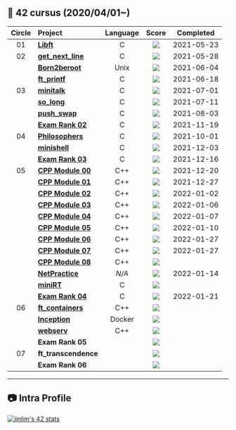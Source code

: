 ## :notebook_with_decorative_cover: 42 cursus (2020/04/01~)

| Circle | Project                                                                                        | Language |                                  Score                                  | Completed  |
| :----: | :--------------------------------------------------------------------------------------------- | :------: | :---------------------------------------------------------------------: | :--------: |
|   01   | [**Libft**](https://github.com/IsaaacLim/42cursus_01_Libft)                                    |    C     |       ![](https://badge42.herokuapp.com/api/project/jinlim/Libft)       | 2021-05-23 |
|   02   | [**get_next_line**](https://github.com/IsaaacLim/42cursus_02_get_next_line)                    |    C     |   ![](https://badge42.herokuapp.com/api/project/jinlim/get_next_line)   | 2021-05-28 |
|        | [**Born2beroot**](https://github.com/IsaaacLim/42cursus_02_Born2beroot)                        |   Unix   |    ![](https://badge42.herokuapp.com/api/project/jinlim/Born2beroot)    | 2021-06-04 |
|        | [**ft_printf**](https://github.com/IsaaacLim/42cursus_02_ft_printf)                            |    C     |     ![](https://badge42.herokuapp.com/api/project/jinlim/ft_printf)     | 2021-06-18 |
|   03   | [**minitalk**](https://github.com/IsaaacLim/42cursus_03_minitalk)                              |    C     |     ![](https://badge42.herokuapp.com/api/project/jinlim/minitalk)      | 2021-07-01 |
|        | [**so_long**](#)                                                                               |    C     |      ![](https://badge42.herokuapp.com/api/project/jinlim/so_long)      | 2021-07-11 |
|        | [**push_swap**](https://github.com/IsaaacLim/42cursus_03_push_swap)                            |    C     |     ![](https://badge42.herokuapp.com/api/project/jinlim/push_swap)     | 2021-08-03 |
|        | [**Exam Rank 02**](https://github.com/IsaaacLim/42cursus_exams/tree/main/Exam_Rank_02)         |    C     | ![](https://badge42.herokuapp.com/api/project/jinlim/Exam%20Rank%2002)  | 2021-11-19 |
|   04   | [**Philosophers**](https://github.com/IsaaacLim/42cursus_04_Philosophers)                      |    C     |   ![](https://badge42.herokuapp.com/api/project/jinlim/Philosophers)    | 2021-10-01 |
|        | [**minishell**](https://github.com/IsaaacLim/42cursus_04_minishell)                            |    C     |     ![](https://badge42.herokuapp.com/api/project/jinlim/minishell)     | 2021-12-03 |
|        | [**Exam Rank 03**](https://github.com/IsaaacLim/42cursus_exams/tree/main/Exam_Rank_03)         |    C     | ![](https://badge42.herokuapp.com/api/project/jinlim/Exam%20Rank%2003)  | 2021-12-16 |
|   05   | [**CPP Module 00**](https://github.com/IsaaacLim/42cursus_05_CPP_Modules/tree/main/Modules/00) |   C++    | ![](https://badge42.herokuapp.com/api/project/jinlim/CPP%20Module%2000) | 2021-12-20 |
|        | [**CPP Module 01**](https://github.com/IsaaacLim/42cursus_05_CPP_Modules/tree/main/Modules/01) |   C++    | ![](https://badge42.herokuapp.com/api/project/jinlim/CPP%20Module%2001) | 2021-12-27 |
|        | [**CPP Module 02**](https://github.com/IsaaacLim/42cursus_05_CPP_Modules/tree/main/Modules/02) |   C++    | ![](https://badge42.herokuapp.com/api/project/jinlim/CPP%20Module%2002) | 2022-01-02 |
|        | [**CPP Module 03**](https://github.com/IsaaacLim/42cursus_05_CPP_Modules/tree/main/Modules/03) |   C++    | ![](https://badge42.herokuapp.com/api/project/jinlim/CPP%20Module%2003) | 2022-01-06 |
|        | [**CPP Module 04**](https://github.com/IsaaacLim/42cursus_05_CPP_Modules/tree/main/Modules/04) |   C++    | ![](https://badge42.herokuapp.com/api/project/jinlim/CPP%20Module%2004) | 2022-01-07 |
|        | [**CPP Module 05**](https://github.com/IsaaacLim/42cursus_05_CPP_Modules/tree/main/Modules/05) |   C++    | ![](https://badge42.herokuapp.com/api/project/jinlim/CPP%20Module%2005) | 2022-01-10 |
|        | [**CPP Module 06**](https://github.com/IsaaacLim/42cursus_05_CPP_Modules/tree/main/Modules/06) |   C++    | ![](https://badge42.herokuapp.com/api/project/jinlim/CPP%20Module%2006) | 2022-01-27 |
|        | [**CPP Module 07**](https://github.com/IsaaacLim/42cursus_05_CPP_Modules/tree/main/Modules/07) |   C++    | ![](https://badge42.herokuapp.com/api/project/jinlim/CPP%20Module%2007) | 2022-01-27 |
|        | [**CPP Module 08**](https://github.com/IsaaacLim/42cursus_05_CPP_Modules/tree/main/Modules/08) |   C++    | ![](https://badge42.herokuapp.com/api/project/jinlim/CPP%20Module%2008) |            |
|        | [**NetPractice**](https://github.com/IsaaacLim/42cursus_05_NetPractice)                        |  _N/A_   |    ![](https://badge42.herokuapp.com/api/project/jinlim/NetPractice)    | 2022-01-14 |
|        | [**miniRT**](https://github.com/IsaaacLim/42cursus_05_miniRT)                                  |    C     |      ![](https://badge42.herokuapp.com/api/project/jinlim/miniRT)       |            |
|        | [**Exam Rank 04**](https://github.com/IsaaacLim/42cursus_exams/tree/main/Exam_Rank_04)         |    C     | ![](https://badge42.herokuapp.com/api/project/jinlim/Exam%20Rank%2004)  | 2022-01-21 |
|   06   | [**ft_containers**](https://github.com/IsaaacLim/42cursus_06_ft_containers)                    |   C++    |   ![](https://badge42.herokuapp.com/api/project/jinlim/ft_containers)   |            |
|        | [**Inception**](https://github.com/IsaaacLim/42cursus_06_Inception)                            |  Docker  |     ![](https://badge42.herokuapp.com/api/project/jinlim/Inception)     |            |
|        | [**webserv**](#)                                                                               |   C++    |      ![](https://badge42.herokuapp.com/api/project/jinlim/webserv)      |            |
|        | **Exam Rank 05**                                                                               |          | ![](https://badge42.herokuapp.com/api/project/jinlim/Exam%20Rank%2005)  |            |
|   07   | **ft_transcendence**                                                                           |          | ![](https://badge42.herokuapp.com/api/project/jinlim/ft_transcendence)  |            |
|        | **Exam Rank 06**                                                                               |          | ![](https://badge42.herokuapp.com/api/project/jinlim/Exam%20Rank%2006)  |            |

---

## :camera: Intra Profile

[![jinlim's 42 stats](https://badge42.herokuapp.com/api/stats/jinlim?privacyName=true)](https://profile.intra.42.fr/users/jinlim)

<!---
Source: https://github.com/jwon42/42cursus
--->
